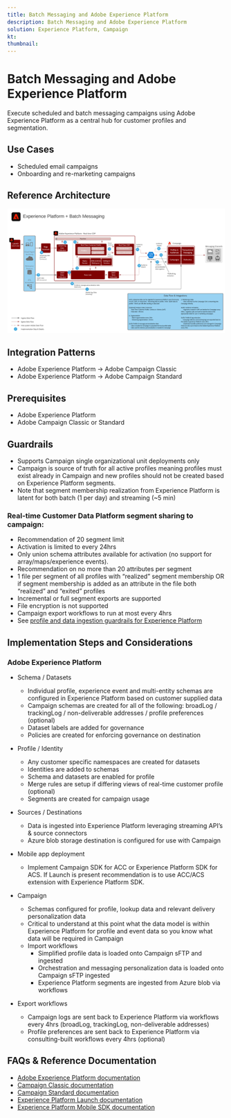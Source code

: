 ```yaml
---
title: Batch Messaging and Adobe Experience Platform
description: Batch Messaging and Adobe Experience Platform
solution: Experience Platform, Campaign
kt: 
thumbnail: 
---
```


# Batch Messaging and Adobe Experience Platform

Execute scheduled and batch messaging campaigns using Adobe Experience Platform as a central hub for customer profiles and segmentation.

## Use Cases

* Scheduled email campaigns
* Onboarding and re-marketing campaigns

## Reference Architecture

![Batch Messaging](assets/aepbatch.svg)

## Integration Patterns

* Adobe Experience Platform → Adobe Campaign Classic
* Adobe Experience Platform → Adobe Campaign Standard

## Prerequisites

* Adobe Experience Platform
* Adobe Campaign Classic or Standard

## Guardrails

* Supports Campaign single organizational unit deployments only
* Campaign is source of truth for all active profiles meaning profiles must exist already in Campaign and new profiles should not be created based on Experience Platform segments.
* Note that segment membership realization from Experience Platform is latent for both batch (1 per day) and streaming (~5 min)

### Real-time Customer Data Platform segment sharing to campaign:

* Recommendation of 20 segment limit
* Activation is limited to every 24hrs
* Only union schema attributes available for activation (no support for array/maps/experience events). 
* Recommendation on no more than 20 attributes per segment
* 1 file per segment of all profiles with “realized” segment membership OR if segment membership is added as an attribute in the file both “realized” and “exited” profiles
* Incremental or full segment exports are supported
* File encryption is not supported
* Campaign export workflows to run at most every 4hrs
* See [profile and data ingestion guardrails for Experience Platform](https://experienceleague.adobe.com/docs/experience-platform/profile/guardrails.html)

## Implementation Steps and Considerations

### Adobe Experience Platform

* Schema / Datasets
  * Individual profile, experience event and multi-entity schemas are configured in Experience Platform based on customer supplied data
  * Campaign schemas are created for all of the following: broadLog / trackingLog / non-deliverable addresses / profile preferences (optional)
  * Dataset labels are added for governance
  * Policies are created for enforcing governance on destination

* Profile / Identity
  * Any customer specific namespaces are created for datasets
  * Identities are added to schemas
  * Schema and datasets are enabled for profile
  * Merge rules are setup if differing views of real-time customer profile (optional)
  * Segments are created for campaign usage

* Sources / Destinations
  * Data is ingested into Experience Platform leveraging streaming API’s & source connectors
  * Azure blob storage destination is configured for use with Campaign

* Mobile app deployment
  * Implement Campaign SDK for ACC or Experience Platform SDK for ACS.  If Launch is present recommendation is to use ACC/ACS extension with Experience Platform SDK.

* Campaign
  * Schemas configured for profile, lookup data and relevant delivery personalization data
  * Critical to understand at this point what the data model is within Experience Platform for profile and event data so you know what data will be required in Campaign
  * Import workflows
    * Simplified profile data is loaded onto Campaign sFTP and ingested
    * Orchestration and messaging personalization data is loaded onto Campaign sFTP ingested
    * Experience Platform segments are ingested from Azure blob via workflows

* Export workflows
  * Campaign logs are sent back to Experience Platform via workflows every 4hrs (broadLog, trackingLog, non-deliverable addresses)
  * Profile preferences are sent back to Experience Platform via consulting-built workflows every 4hrs (optional)


## FAQs & Reference Documentation

* [Adobe Experience Platform documentation](https://experienceleague.adobe.com/docs/experience-platform.html?lang=en)
* [Campaign Classic documentation](https://experienceleague.adobe.com/docs/campaign-classic.html?lang=en)
* [Campaign Standard documentation](https://experienceleague.adobe.com/docs/campaign-standard.html?lang=en)
* [Experience Platform Launch documentation](https://experienceleague.adobe.com/docs/launch.html?lang=en)
* [Experience Platform Mobile SDK documentation](https://experienceleague.adobe.com/docs/mobile.html?lang=en)
